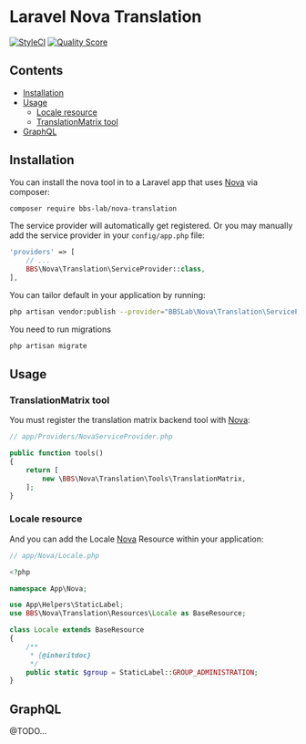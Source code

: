 # Laravel Nova Translation

[![StyleCI](https://styleci.io/repos/221661972/shield)](https://styleci.io/repos/221661972)
[![Quality Score](https://img.shields.io/scrutinizer/g/bbs-lab/nova-translation.svg?style=flat-square)](https://scrutinizer-ci.com/g/bbs-lab/nova-translation)

## Contents

- [Installation](#installation)
- [Usage](#usage)
    - [Locale resource](#locale-resource)
    - [TranslationMatrix tool](#translationmatrix-tool)
- [GraphQL](#graphql)

## Installation

You can install the nova tool in to a Laravel app that uses [Nova](https://nova.laravel.com) via composer:


``` bash
composer require bbs-lab/nova-translation
```

The service provider will automatically get registered. Or you may manually add the service provider in your `config/app.php` file:

```php
'providers' => [
    // ...
    BBS\Nova\Translation\ServiceProvider::class,
],
```

You can tailor default in your application by running:

```bash
php artisan vendor:publish --provider="BBSLab\Nova\Translation\ServiceProvider::class"
```

You need to run migrations 

```bash
php artisan migrate
```

## Usage

### TranslationMatrix tool

You must register the translation matrix backend tool with [Nova](https://nova.laravel.com):

```php
// app/Providers/NovaServiceProvider.php

public function tools()
{
    return [
        new \BBS\Nova\Translation\Tools\TranslationMatrix,
    ];
}
```

### Locale resource

And you can add the Locale [Nova](https://nova.laravel.com) Resource within your application:

```php
// app/Nova/Locale.php

<?php

namespace App\Nova;

use App\Helpers\StaticLabel;
use BBS\Nova\Translation\Resources\Locale as BaseResource;

class Locale extends BaseResource
{
    /**
     * {@inheritdoc}
     */
    public static $group = StaticLabel::GROUP_ADMINISTRATION;
}
```

## GraphQL

@TODO...
